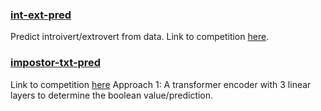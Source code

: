 ### [int-ext-pred](https://github.com/Rahul-Ram-03/kaggle-competitions/blob/main/int-ext-pred.ipynb)
Predict introivert/extrovert from data. Link to competition [here](https://www.kaggle.com/competitions/playground-series-s5e7).
<br>
### [impostor-txt-pred](https://github.com/Rahul-Ram-03/kaggle-competitions/blob/main/impostor-txt-pred.ipynb)
Link to competition [here](https://www.kaggle.com/competitions/fake-or-real-the-impostor-hunt/overview)
Approach 1: A transformer encoder with 3 linear layers to determine the boolean value/prediction.
